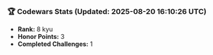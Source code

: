 ### 🏆 Codewars Stats (Updated: 2025-08-20 16:10:26 UTC)

- **Rank:** 8 kyu
- **Honor Points:** 3
- **Completed Challenges:** 1
